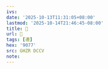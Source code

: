 ```yaml
---
ivs:
date: '2025-10-13T11:31:05+08:00'
lastmod: '2025-10-14T21:46:45-08:00'
title: 󰨏
url: 󰨏
tags: [遷]
hex: '9077'
src: GHZR DCCV
note:
---
```

